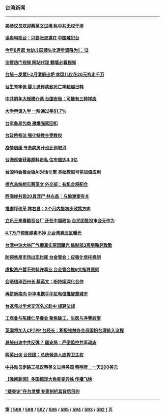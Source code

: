 ### 台湾新闻
---
#### [美参议员欢迎蔡英文过境 称中共无权干涉](../../pages/ncid1349361/n13961969.md?03310445) 
#### [读卖电视台：只要张忠谋在 中国难犯台](../../pages/ncid1349361/n13961878.md?03310445) 
#### [今年8月起 台幼儿园师生比逐步调降为1：12](../../pages/ncid1349361/n13961908.md?03310445) 
#### [油管热门视频 网站代理 翻墙必看视频](http://138.2.39.72:81/youtube.html?epic-marker?03310445)
#### [台统一发票1-2月清册出炉 幸运儿仅花20元抱走千万](../../pages/ncid1349361/n13961896.md?03310445) 
#### [台生育率低 婴儿遗传病致死亡率超越日韩](../../pages/ncid1349361/n13961881.md?03310445) 
#### [中共明年大规模介选 台国安局：可能有三种样态](../../pages/ncid1349361/n13961880.md?03310445) 
#### [大学申请入学 一阶通过率81.7%](../../pages/ncid1349361/n13961899.md?03310445) 
#### [台军备局包商 遭爆强索回扣](../../pages/ncid1349361/n13961901.md?03310445) 
#### [台政院修法 强化特教生受教权](../../pages/ncid1349361/n13961902.md?03310445) 
#### [疫情趋缓 专责病房开设比例取消](../../pages/ncid1349361/n13961897.md?03310445) 
#### [台海巡查获毒原料走私 估市值达4.3亿](../../pages/ncid1349361/n13961903.md?03310445) 
#### [台国科会推台版AI对话引擎 基础模型可供加值应用](../../pages/ncid1349361/n13961885.md?03310445) 
#### [捷克总统想见蔡英文 外交部：有机会将配合](../../pages/ncid1349361/n13961883.md?03310445) 
#### [西海岸共现20具浮尸 林右昌：与偷渡案有关](../../pages/ncid1349361/n13961889.md?03310445) 
#### [推虚坪改革 林右昌：2个月内提初步政策方向](../../pages/ncid1349361/n13961858.md?03310445) 
#### [立讯王来春鲸吞台厂 还任中国政协 台民团批投审会无作为](../../pages/ncid1349361/n13961855.md?03310445) 
#### [4.7万户预售屋卖不掉 北台湾卖压区曝光](../../pages/ncid1349361/n13961854.md?03310445) 
#### [台湾中油大林厂气爆真实原因曝光 炼制部3高层鞠躬致歉](../../pages/ncid1349361/n13961823.md?03310445) 
#### [防预售屋市场出现烂尾 台金管会：应强化信托机制](../../pages/ncid1349361/n13961846.md?03310445) 
#### [虚拟资产暂不列特许事业 台金管会推9大指导原则](../../pages/ncid1349361/n13961852.md?03310445) 
#### [会晤纽泽西州长 蔡英文：盼持续深化合作](../../pages/ncid1349361/n13961825.md?03310445) 
#### [再拼新南向 中华电携手印尼电信推智慧城市](../../pages/ncid1349361/n13961827.md?03310445) 
#### [台退将以学术交流名义赴中  规避法规](../../pages/ncid1349361/n13961806.md?03310445) 
#### [工商业与陈建仁早餐会 聚焦缺工、生医与净零转型](../../pages/ncid1349361/n13961837.md?03310445) 
#### [英国将加入CPTPP 台经长：积极接触各会员国盼台湾排入议程](../../pages/ncid1349361/n13961839.md?03310445) 
#### [总统出访中共反弹？ 国安局：严密监控共军动态](../../pages/ncid1349361/n13961808.md?03310445) 
#### [两英出访 台民团：总统候选人应捍卫主权](../../pages/ncid1349361/n13961792.md?03310445) 
#### [中共动员走路工抗议蔡英文过境美国 蔡明彦：一天200美元](../../pages/ncid1349361/n13961754.md?03310445) 
#### [【晚间新闻】多国惊现大角星变异株 传播飞快](../../pages/ncid1349361/n13961578.md?03310445) 
#### [“疑美论”在台发酵 专家剖析其背后目的](../../pages/ncid1349361/n13961501.md?03310445) 

---
#### 第 [ [599](./599.md?03310445) / [598](./598.md?03310445) / [597](./597.md?03310445) / [596](./596.md?03310445) / [595](./595.md?03310445) / [594](./594.md?03310445) / [593](./593.md?03310445) / [592](./592.md?03310445) ] 页

